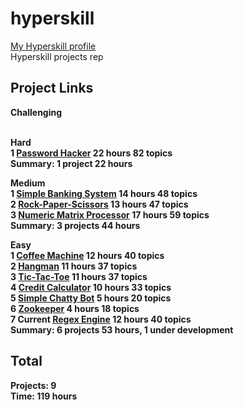 # hyperskill
[My Hyperskill profile](https://hyperskill.org/profile/2958564) <br/>
Hyperskill projects rep

## Project Links

<b> Challenging <b/> <br/>  <br/>
  
<b> Hard <b/> <br/>
1 [Password Hacker](https://hyperskill.org/projects/80?track=2) 22 hours 82 topics <br/>
<b> Summary: 1 project 22 hours <b/> <br/>

<b> Medium <b/> <br/>
1 [Simple Banking System](https://hyperskill.org/projects/109?track=2) 14 hours 48 topics <br/>
2 [Rock-Paper-Scissors](https://hyperskill.org/projects/78?track=2) 13 hours 47 topics <br/>
3 [Numeric Matrix Processor](https://hyperskill.org/projects/96?track=2) 17 hours 59 topics <br/>
<b> Summary: 3 projects 44 hours <b/> <br/>

<b> Easy <b/> <br/>
1 [Coffee Machine](https://hyperskill.org/projects/68?track=2) 12 hours 40 topics <br/>
2 [Hangman](https://hyperskill.org/projects/69?track=2) 11 hours 37 topics <br/>
3 [Tic-Tac-Toe](https://hyperskill.org/projects/73?track=2) 11 hours 37 topics <br/>
4 [Credit Calculator](https://hyperskill.org/projects/90?track=2) 10 hours 33 topics <br/>
5 [Simple Chatty Bot](https://hyperskill.org/projects/97?track=2) 5 hours 20 topics <br/>
6 [Zookeeper](https://hyperskill.org/projects/98?track=2) 4 hours 18 topics <br/>
7 <b>Current<b/> [Regex Engine](https://hyperskill.org/projects/114?track=2) 12 hours 40 topics <br/>
<b> Summary: 6 projects 53 hours, 1 under development <b/>
  
## Total
Projects: <b> 9 <b/> <br/>
Time: <b> 119 hours <b/>
  
